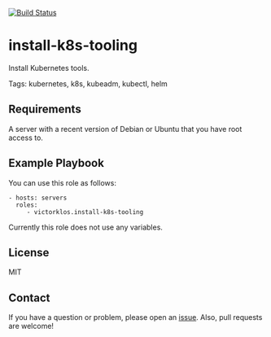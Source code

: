 [![Build Status](https://travis-ci.org/victorklos/ansible-role-install-k8s-tooling.svg?branch=master)](https://travis-ci.org/victorklos/ansible-role-install-k8s-tooling)


# install-k8s-tooling

Install Kubernetes tools.

Tags: kubernetes, k8s, kubeadm, kubectl, helm


## Requirements

A server with a recent version of Debian or Ubuntu that you have root access
to.


## Example Playbook

You can use this role as follows:

    - hosts: servers
      roles:
         - victorklos.install-k8s-tooling

Currently this role does not use any variables.


## License

MIT


## Contact

If you have a question or problem, please open an
[issue](https://github.com/victorklos/ansible-role-install-k8s-tooling/issues).
Also, pull requests are welcome!
